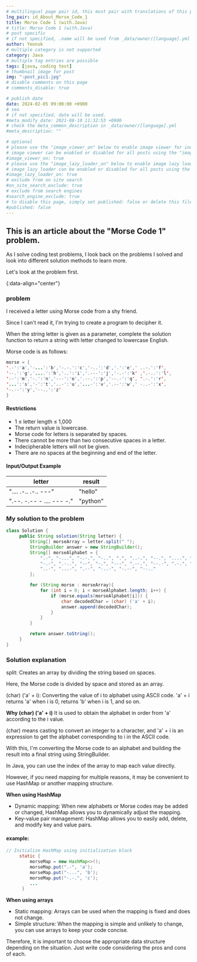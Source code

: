 ```yaml
---
# multilingual page pair id, this must pair with translations of this page. (This name must be unique)
lng_pair: id_About_Morse_Code_1
title: Morse Code 1 (with.Java)
# title: Morse Code 1 (with.Java)
# post specific
# if not specified, .name will be used from _data/owner/[language].yml
author: Yeonuk
# multiple category is not supported
category: Java
# multiple tag entries are possible
tags: [java, coding test]
# thumbnail image for post
img: ":post_pic1.jpg"
# disable comments on this page
# comments_disable: true

# publish date
date: 2024-02-05 09:00:00 +0900
# seo
# if not specified, date will be used.
#meta_modify_date: 2021-08-10 11:32:53 +0900
# check the meta_common_description in _data/owner/[language].yml
#meta_description: ""

# optional
# please use the "image_viewer_on" below to enable image viewer for individual pages or posts (_posts/ or [language]/_posts folders).
# image viewer can be enabled or disabled for all posts using the "image_viewer_posts: true" setting in _data/conf/main.yml.
#image_viewer_on: true
# please use the "image_lazy_loader_on" below to enable image lazy loader for individual pages or posts (_posts/ or [language]/_posts folders).
# image lazy loader can be enabled or disabled for all posts using the "image_lazy_loader_posts: true" setting in _data/conf/main.yml.
#image_lazy_loader_on: true
# exclude from on site search
#on_site_search_exclude: true
# exclude from search engines
#search_engine_exclude: true
# to disable this page, simply set published: false or delete this file
#published: false
---
```


<!-- outline-start -->

## This is an article about the "Morse Code 1" problem.

As I solve coding test problems, I look back on the problems I solved and look into different solution methods to learn more.

Let's look at the problem first.

{:data-align="center"}

<!-- outline-end -->

### problem

I received a letter using Morse code from a shy friend.

Since I can't read it, I'm trying to create a program to decipher it.

When the string letter is given as a parameter, complete the solution function to return a string with letter changed to lowercase English.

Morse code is as follows:

```java
morse = {
'.-':'a','-...':'b','-.-.':'c','-..':'d','.':'e',' ..-.':'f',
'--.':'g','....':'h','..':'i','.---':'j','-.-':'k' ,'.-..':'l',
'--':'m','-.':'n','---':'o','.--.':'p','--.-':'q', '.-.':'r',
'...':'s','-':'t','..-':'u','...-':'v','.--':'w',' -..-':'x',
'-.--':'y','--..':'z'
}
```

#### Restrictions

- 1 ≤ letter length ≤ 1,000
- The return value is lowercase.
- Morse code for letters is separated by spaces.
- There cannot be more than two consecutive spaces in a letter.
- Indecipherable letters will not be given.
- There are no spaces at the beginning and end of the letter.

#### Input/Output Example

| letter                    | result   |
| ------------------------- | -------- |
| ".... .-.. .-.. ---"      | "hello"  |
| ".--. -.-- - .... --- -." | "python" |

<!-- | start_num | end_num | result |
| --------- | ------- | ------ |
| 10 | 3 | 0 | -->

### My solution to the problem

```java
class Solution {
     public String solution(String letter) {
         String[] morseArray = letter.split(" ");
         StringBuilder answer = new StringBuilder();
         String[] morseAlphabet = {
             ".-", "-...", "-.-.", "-..", ".", "..-.", "--.", "....", " ..", ".---",
             "-.-", ".-..", "--", "-.", "---", ".--.", "--.-", ".-.", " ...", "-",
             "..-", "...-", ".--", "-..-", "-.--", "--.."
         };

         for (String morse : morseArray){
             for (int i = 0; i < morseAlphabet.length; i++) {
                 if (morse.equals(morseAlphabet[i])) {
                     char decodedChar = (char) ('a' + i);
                     answer.append(decodedChar);
                 }
             }
         }

         return answer.toString();
     }
}
```

### Solution explanation

split: Creates an array by dividing the string based on spaces.

Here, the Morse code is divided by space and stored as an array.

(char) ('a' + i): Converting the value of i to alphabet using ASCII code. 'a' + i returns 'a' when i is 0, returns 'b' when i is 1, and so on.

**Why (char) ('a' + i)**
It is used to obtain the alphabet in order from 'a' according to the i value.

(char) means casting to convert an integer to a character, and 'a' + i is an expression to get the alphabet corresponding to i in the ASCII code.

With this, I'm converting the Morse code to an alphabet and building the result into a final string using StringBuilder.

In Java, you can use the index of the array to map each value directly.

However, if you need mapping for multiple reasons, it may be convenient to use HashMap or another mapping structure.

**When using HashMap**

- Dynamic mapping: When new alphabets or Morse codes may be added or changed, HashMap allows you to dynamically adjust the mapping.
- Key-value pair management: HashMap allows you to easily add, delete, and modify key and value pairs.

#### example:

```java
// Initialize HashMap using initialization block
     static {
         morseMap = new HashMap<>();
         morseMap.put(".-", 'a');
         morseMap.put("-...", 'b');
         morseMap.put("-.-.", 'c');
         ...
      }
```

**When using arrays**

- Static mapping: Arrays can be used when the mapping is fixed and does not change.
- Simple structure: When the mapping is simple and unlikely to change, you can use arrays to keep your code concise.

Therefore, it is important to choose the appropriate data structure depending on the situation. Just write code considering the pros and cons of each.
